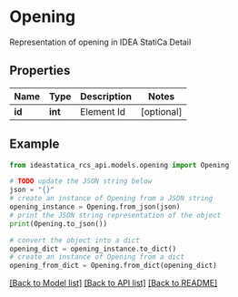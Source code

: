 # Opening

Representation of opening in IDEA StatiCa Detail

## Properties

Name | Type | Description | Notes
------------ | ------------- | ------------- | -------------
**id** | **int** | Element Id | [optional] 

## Example

```python
from ideastatica_rcs_api.models.opening import Opening

# TODO update the JSON string below
json = "{}"
# create an instance of Opening from a JSON string
opening_instance = Opening.from_json(json)
# print the JSON string representation of the object
print(Opening.to_json())

# convert the object into a dict
opening_dict = opening_instance.to_dict()
# create an instance of Opening from a dict
opening_from_dict = Opening.from_dict(opening_dict)
```
[[Back to Model list]](../README.md#documentation-for-models) [[Back to API list]](../README.md#documentation-for-api-endpoints) [[Back to README]](../README.md)


